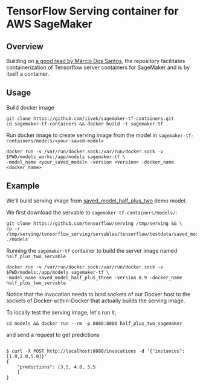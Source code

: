 # TensorFlow Serving container for AWS SageMaker

## Overview

Building on [a good read by Márcio Dos Santos](https://medium.com/ml-bytes/how-to-create-a-tensorflow-serving-container-for-aws-sagemaker-4853842c9751),
the repository facilitates containerization of Tensorflow server
containers for SageMaker and is by itself a container.

## Usage

Build docker image
```
git clone https://github.com/iivek/sagemaker-tf-containers.git
cd sagemaker-tf-containers && docker build -t sagemaker-tf .
```

Run docker image to create serving image from the model in `sagemaker-tf-containers/models/<your-saved-model>`
```
docker run -v /var/run/docker.sock:/var/run/docker.sock -v $PWD/models_works:/app/models sagemaker-tf \
-model_name <your_saved_model> -version <version> -docker_name <docker_name>
```


## Example
We'll build serving image from [saved_model_half_plus_two](https://www.tensorflow.org/tfx/serving/docker) demo model.

We first download the servable to `sagemaker-tf-containers/models/`:
```
git clone https://github.com/tensorflow/serving /tmp/serving && \
cp -r /tmp/serving/tensorflow_serving/servables/tensorflow/testdata/saved_model_half_plus_three ./models
```
Running the `sagemaker-tf` container to build the server image named `half_plus_two_servable` 
```
docker run -v /var/run/docker.sock:/var/run/docker.sock -v $PWD/models:/app/models sagemaker-tf \
-model_name saved_model_half_plus_three -version 0.9 -docker_name half_plus_two_servable
```
Notice that the invocation needs to bind sockets of our Docker host to the sockets of Docker-within-Docker that actually builds the
serving image.

To locally test the serving image, let's run it,
```
cd models && docker run --rm -p 8080:8080 half_plus_two_sagemaker
```
and send a request to get predictions
```

$ curl -X POST http://localhost:8080/invocations -d '{"instances": [1.0,2.0,5.0]}'   
{
    "predictions": [3.5, 4.0, 5.5
    ]
}
```